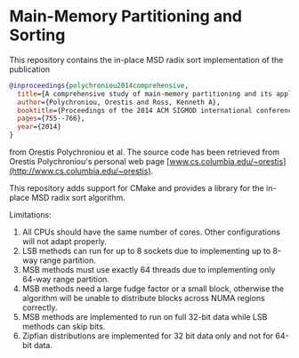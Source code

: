 # Main-Memory Partitioning and Sorting

This repository contains the in-place MSD radix sort implementation of the publication 

``` BibTeX
@inproceedings{polychroniou2014comprehensive,
  title={A comprehensive study of main-memory partitioning and its application to large-scale comparison-and radix-sort},
  author={Polychroniou, Orestis and Ross, Kenneth A},
  booktitle={Proceedings of the 2014 ACM SIGMOD international conference on Management of data},
  pages={755--766},
  year={2014}
}
```

from Orestis Polychroniou et al. The source code has been retrieved from Orestis Polychroniou's personal web page [www.cs.columbia.edu/~orestis](http://www.cs.columbia.edu/~orestis). 

This repository adds support for CMake and provides a library for the in-place MSD radix sort algorithm.

Limitations:

1) All CPUs should have the same number of cores.
   Other configurations will not adapt properly.
2) LSB methods can run for up to 8 sockets
   due to implementing up to 8-way range partition.
3) MSB methods must use exactly 64 threads
   due to implementing only 64-way range partition.
4) MSB methods need a large fudge factor or a small
   block, otherwise the algorithm will be unable to
   distribute blocks across NUMA regions correctly.
5) MSB methods are implemented to run on full
   32-bit data while LSB methods can skip bits.
6) Zipfian distributions are implemented for
   32 bit data only and not for 64-bit data.
